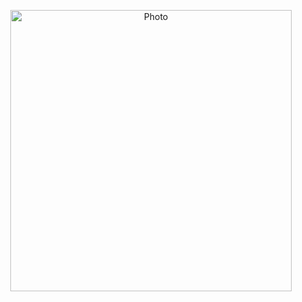 <p align="center">
  <img src="https://omais-shafi.github.io/images/profile.jpg" alt="Photo" style="width: 450px;"/> 
</p>
